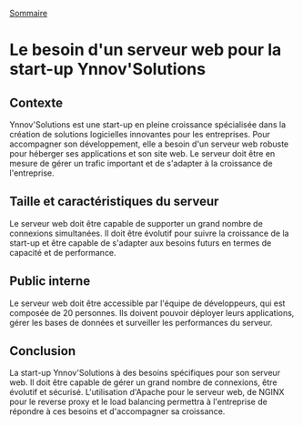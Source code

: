 [Sommaire](./README.md)



# Le besoin d'un serveur web pour la start-up Ynnov'Solutions


## Contexte

Ynnov'Solutions est une start-up en pleine croissance spécialisée dans la création de solutions logicielles innovantes pour les entreprises. Pour accompagner son développement, elle a besoin d'un serveur web robuste pour héberger ses applications et son site web. Le serveur doit être en mesure de gérer un trafic important et de s'adapter à la croissance de l'entreprise.


## Taille et caractéristiques du serveur

Le serveur web doit être capable de supporter un grand nombre de connexions simultanées. Il doit être évolutif pour suivre la croissance de la start-up et être capable de s'adapter aux besoins futurs en termes de capacité et de performance.


## Public interne

Le serveur web doit être accessible par l'équipe de développeurs, qui est composée de 20 personnes. Ils doivent pouvoir déployer leurs applications, gérer les bases de données et surveiller les performances du serveur.


## Conclusion

La start-up Ynnov'Solutions à des besoins spécifiques pour son serveur web. Il doit être capable de gérer un grand nombre de connexions, être évolutif et sécurisé. L'utilisation d'Apache pour le serveur web, de NGINX pour le reverse proxy et le load balancing permettra à l'entreprise de répondre à ces besoins et d'accompagner sa croissance.



